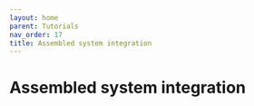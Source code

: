 ```yaml
--- 
layout: home
parent: Tutorials
nav_order: 17
title: Assembled system integration
--- 
```

# Assembled system integration
